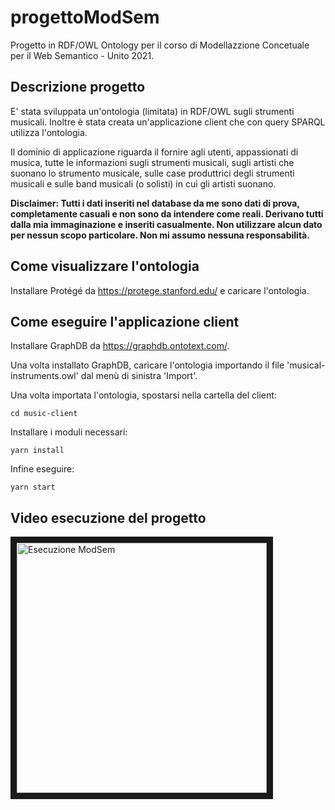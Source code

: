 # progettoModSem
Progetto in RDF/OWL Ontology per il corso di Modellazzione Concetuale per il Web Semantico - Unito 2021.

## Descrizione progetto

E' stata sviluppata un'ontologia (limitata) in RDF/OWL sugli strumenti musicali. Inoltre è stata creata un'applicazione client che con query SPARQL utilizza
l'ontologia. 

Il dominio di applicazione riguarda il fornire agli utenti, appassionati 
di musica, tutte le informazioni sugli strumenti musicali, sugli artisti 
che suonano lo strumento musicale, sulle case produttrici degli 
strumenti musicali e sulle band musicali (o solisti) in cui gli artisti 
suonano.

**Disclaimer: Tutti i dati inseriti nel database da me sono dati di prova, completamente casuali e non sono da intendere come reali. Derivano tutti dalla mia immaginazione e inseriti casualmente. Non utilizzare alcun dato per nessun scopo particolare. Non mi assumo nessuna responsabilità.**

## Come visualizzare l'ontologia

Installare Protégé da https://protege.stanford.edu/ e caricare l'ontologia.

## Come eseguire l'applicazione client

Installare GraphDB da https://graphdb.ontotext.com/.

Una volta installato GraphDB, caricare l'ontologia importando il file 'musical-instruments.owl' dal menù di sinistra 'Import'.

Una volta importata l'ontologia, spostarsi nella cartella del client:
```
cd music-client
```

Installare i moduli necessari:
```
yarn install
```

Infine eseguire:
```
yarn start
```


## Video esecuzione del progetto

<a href="http://www.youtube.com/watch?feature=player_embedded&v=5g7Gs0sNL4U
" rel="noopener" target="_blank"><img src="http://img.youtube.com/vi/5g7Gs0sNL4U/0.jpg" 
alt="Esecuzione ModSem" width="400" border="10" /></a>
